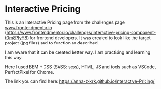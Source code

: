 # Interactive Pricing
This is an Interactive Pricing page from the challenges page www.frontendmentor.io (https://www.frontendmentor.io/challenges/interactive-pricing-component-t0m8PIyY8) for frontend developers. It was created to look like the target project (jpg files) and to function as described.  

I am aware that it can be created better way. I am practising and learning this way.

Here I used BEM + CSS (SASS: scss), HTML, JS and tools such as VSCode, PerfectPixel for Chrome.  

The link you can find here: https://anna-z-krk.github.io/Interactive-Pricing/
